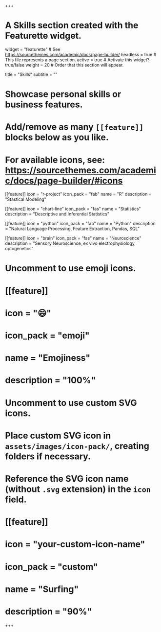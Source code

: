 +++
# A Skills section created with the Featurette widget.
widget = "featurette"  # See https://sourcethemes.com/academic/docs/page-builder/
headless = true  # This file represents a page section.
active = true  # Activate this widget? true/false
weight = 20  # Order that this section will appear.

title = "Skills"
subtitle = ""

# Showcase personal skills or business features.
# 
# Add/remove as many `[[feature]]` blocks below as you like.
# 
# For available icons, see: https://sourcethemes.com/academic/docs/page-builder/#icons

[[feature]]
  icon = "r-project"
  icon_pack = "fab"
  name = "R"
  description = "Stastical Modeling"
  
[[feature]]
  icon = "chart-line"
  icon_pack = "fas"
  name = "Statistics"
  description = "Descriptive and Inferential Statistics"  
  
[[feature]]
  icon = "python"
  icon_pack = "fab"
  name = "Python"
  description = "Natural Language Processing, Feature Extraction, Pandas, SQL"
  
[[feature]]
  icon = "brain"
  icon_pack = "fas"
  name = "Neuroscience"
  description = "Sensory Neuroscience, ex vivo electrophysiology, optogenetics"

# Uncomment to use emoji icons.
# [[feature]]
#  icon = ":smile:"
#  icon_pack = "emoji"
#  name = "Emojiness"
#  description = "100%"  

# Uncomment to use custom SVG icons.
# Place custom SVG icon in `assets/images/icon-pack/`, creating folders if necessary.
# Reference the SVG icon name (without `.svg` extension) in the `icon` field.
# [[feature]]
#  icon = "your-custom-icon-name"
#  icon_pack = "custom"
#  name = "Surfing"
#  description = "90%"

+++
